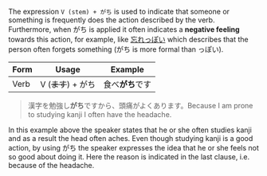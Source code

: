 The expression `V (stem) + がち` is used to indicate that someone or something is frequently does the action described by the verb. Furthermore, when がち is applied it often indicates a **negative feeling** towards this action, for example, like [忘れっぽい](226) which describes that the person often forgets something (がち is more formal than っぽい).

|Form|Usage|Example|
|-|-|-|
|Verb|V (~~ます~~) + がち|食べ**がち**です|

>漢字を勉強し**がち**ですから、頭痛がよくあります。Because I am prone to studying kanji I often have the headache.

In this example above the speaker states that he or she often studies kanji and as a result the head often aches. Even though studying kanji is a good action, by using がち the speaker expresses the idea that he or she feels not so good about doing it. Here the reason is indicated in the last clause, i.e. because of the headache.